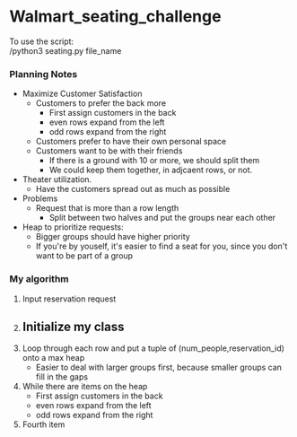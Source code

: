 # Walmart_seating_challenge

<p>To use the script:<br>
/python3 seating.py file_name </p>

### Planning Notes

- Maximize Customer Satisfaction
  - Customers to prefer the back more
    - First assign customers in the back
    - even rows expand from the left
    - odd rows expand from the right
  - Customers prefer to have their own personal space
  - Customers want to be with their friends
    - If there is a ground with 10 or more, we should split them
    - We could keep them together, in adjcaent rows, or not.
- Theater utilization.
  - Have the customers spread out as much as possible
- Problems
  - Request that is more than a row length
    - Split between two halves and put the groups near each other
- Heap to prioritize requests:
  - Bigger groups should have higher priority
  - If you're by youself, it's easier to find a seat for you, since you don't want to be part of a group

### My algorithm

1. Input reservation request
2. Initialize my class
   -
3. Loop through each row and put a tuple of (num_people,reservation_id) onto a max heap
   - Easier to deal with larger groups first, because smaller groups can fill in the gaps
4. While there are items on the heap
   - First assign customers in the back
   - even rows expand from the left
   - odd rows expand from the right
5. Fourth item
